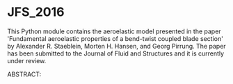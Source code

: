 # JFS_2016
This Python module contains the aeroelastic model presented in the paper
'Fundamental aeroelastic properties of a bend-twist coupled blade section'
by Alexander R. Staeblein, Morten H. Hansen, and Georg Pirrung.
The paper has been submitted to the Journal of Fluid and Structures
and it is currently under review.

ABSTRACT:

